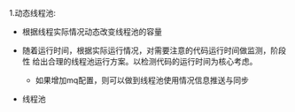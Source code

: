 1.动态线程池:
*  根据线程实际情况动态改变线程池的容量

*  随着运行时间，根据实际运行情况，对需要注意的代码运行时间做监测，阶段性
    给出合理的线程池运行方案。以检测代码的运行时间为核心考虑。
    * 如果增加mq配置，则可以做到线程池使用情况信息推送与同步
    
*  线程池